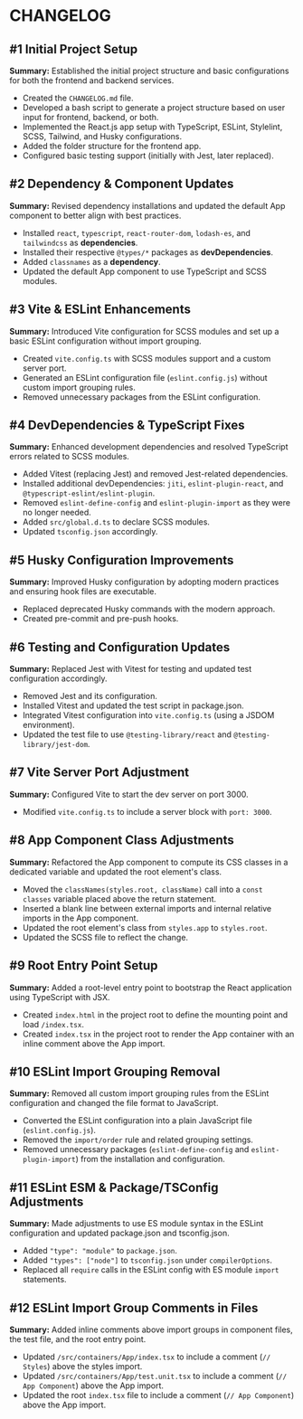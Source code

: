 
# CHANGELOG

## #1 Initial Project Setup

**Summary:** Established the initial project structure and basic configurations for both the frontend and backend services.

- Created the `CHANGELOG.md` file.
- Developed a bash script to generate a project structure based on user input for frontend, backend, or both.
- Implemented the React.js app setup with TypeScript, ESLint, Stylelint, SCSS, Tailwind, and Husky configurations.
- Added the folder structure for the frontend app.
- Configured basic testing support (initially with Jest, later replaced).

## #2 Dependency & Component Updates

**Summary:** Revised dependency installations and updated the default App component to better align with best practices.

- Installed `react`, `typescript`, `react-router-dom`, `lodash-es`, and `tailwindcss` as **dependencies**.
- Installed their respective `@types/*` packages as **devDependencies**.
- Added `classnames` as a **dependency**.
- Updated the default App component to use TypeScript and SCSS modules.

## #3 Vite & ESLint Enhancements

**Summary:** Introduced Vite configuration for SCSS modules and set up a basic ESLint configuration without import grouping.

- Created `vite.config.ts` with SCSS modules support and a custom server port.
- Generated an ESLint configuration file (`eslint.config.js`) without custom import grouping rules.
- Removed unnecessary packages from the ESLint configuration.

## #4 DevDependencies & TypeScript Fixes

**Summary:** Enhanced development dependencies and resolved TypeScript errors related to SCSS modules.

- Added Vitest (replacing Jest) and removed Jest-related dependencies.
- Installed additional devDependencies: `jiti`, `eslint-plugin-react`, and `@typescript-eslint/eslint-plugin`.
- Removed `eslint-define-config` and `eslint-plugin-import` as they were no longer needed.
- Added `src/global.d.ts` to declare SCSS modules.
- Updated `tsconfig.json` accordingly.

## #5 Husky Configuration Improvements

**Summary:** Improved Husky configuration by adopting modern practices and ensuring hook files are executable.

- Replaced deprecated Husky commands with the modern approach.
- Created pre-commit and pre-push hooks.

## #6 Testing and Configuration Updates

**Summary:** Replaced Jest with Vitest for testing and updated test configuration accordingly.

- Removed Jest and its configuration.
- Installed Vitest and updated the test script in package.json.
- Integrated Vitest configuration into `vite.config.ts` (using a JSDOM environment).
- Updated the test file to use `@testing-library/react` and `@testing-library/jest-dom`.

## #7 Vite Server Port Adjustment

**Summary:** Configured Vite to start the dev server on port 3000.

- Modified `vite.config.ts` to include a server block with `port: 3000`.

## #8 App Component Class Adjustments

**Summary:** Refactored the App component to compute its CSS classes in a dedicated variable and updated the root element's class.

- Moved the `classNames(styles.root, className)` call into a `const classes` variable placed above the return statement.
- Inserted a blank line between external imports and internal relative imports in the App component.
- Updated the root element's class from `styles.app` to `styles.root`.
- Updated the SCSS file to reflect the change.

## #9 Root Entry Point Setup

**Summary:** Added a root-level entry point to bootstrap the React application using TypeScript with JSX.

- Created `index.html` in the project root to define the mounting point and load `/index.tsx`.
- Created `index.tsx` in the project root to render the App container with an inline comment above the App import.

## #10 ESLint Import Grouping Removal

**Summary:** Removed all custom import grouping rules from the ESLint configuration and changed the file format to JavaScript.

- Converted the ESLint configuration into a plain JavaScript file (`eslint.config.js`).
- Removed the `import/order` rule and related grouping settings.
- Removed unnecessary packages (`eslint-define-config` and `eslint-plugin-import`) from the installation and configuration.

## #11 ESLint ESM & Package/TSConfig Adjustments

**Summary:** Made adjustments to use ES module syntax in the ESLint configuration and updated package.json and tsconfig.json.

- Added `"type": "module"` to `package.json`.
- Added `"types": ["node"]` to `tsconfig.json` under `compilerOptions`.
- Replaced all `require` calls in the ESLint config with ES module `import` statements.

## #12 ESLint Import Group Comments in Files

**Summary:** Added inline comments above import groups in component files, the test file, and the root entry point.

- Updated `/src/containers/App/index.tsx` to include a comment (`// Styles`) above the styles import.
- Updated `/src/containers/App/test.unit.tsx` to include a comment (`// App Component`) above the App import.
- Updated the root `index.tsx` file to include a comment (`// App Component`) above the App import.
